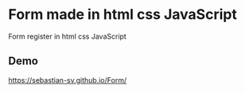# Form made in html css JavaScript
Form register in html css JavaScript 

## Demo 
<a href="https://sebastian-sv.github.io/Form/">
https://sebastian-sv.github.io/Form/</a>